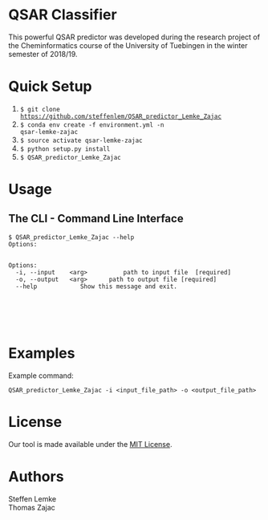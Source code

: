 # QSAR Classifier

This powerful QSAR predictor was developed during the research project of the Cheminformatics course of the University of Tuebingen in the winter semester of 2018/19.


Quick Setup
=====
1. <code>$ git clone https://github.com/steffenlem/QSAR_predictor_Lemke_Zajac</code>
2. <code>$ conda env create -f environment.yml -n qsar-lemke-zajac</code>
3. <code>$ source activate qsar-lemke-zajac</code>
4. <code>$ python setup.py install</code> 
5. <code>$ QSAR_predictor_Lemke_Zajac</code>



Usage
=====

## The CLI - Command Line Interface

```
$ QSAR_predictor_Lemke_Zajac --help
Options:


Options:
  -i, --input	 <arg>         	path to input file  [required]
  -o, --output	 <arg> 		path to output file [required]
  --help			Show this message and exit.






```


Examples
=====
Example command:    
```
QSAR_predictor_Lemke_Zajac -i <input_file_path> -o <output_file_path>     
```

  

License
=====
Our tool is made available under the [MIT License](http://www.opensource.org/licenses/mit-license.php).

Authors
=====
Steffen Lemke    
Thomas Zajac    




